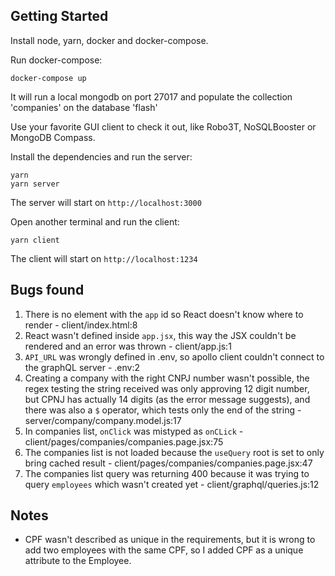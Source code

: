 ## Getting Started

Install node, yarn, docker and docker-compose.

Run docker-compose:

```shell
docker-compose up
```

It will run a local mongodb on port 27017 and populate the collection 'companies' on the database 'flash'

Use your favorite GUI client to check it out, like Robo3T, NoSQLBooster or MongoDB Compass.

Install the dependencies and run the server:

```shell
yarn
yarn server
```

The server will start on `http://localhost:3000`

Open another terminal and run the client:

```shell
yarn client
```

The client will start on `http://localhost:1234`

## Bugs found

1. There is no element with the `app` id so React doesn't know where to render - client/index.html:8
2. React wasn't defined inside `app.jsx`, this way the JSX couldn't be rendered and an error was thrown - client/app.js:1
3. `API_URL` was wrongly defined in .env, so apollo client couldn't connect to the graphQL server - .env:2
4. Creating a company with the right CNPJ number wasn't possible, the regex testing the string received was only approving 12 digit number, but CPNJ has actually 14 digits (as the error message suggests), and there was also a `$` operator, which tests only the end of the string - server/company/company.model.js:17
5. In companies list, `onClick` was mistyped as `onCLick` - client/pages/companies/companies.page.jsx:75
6. The companies list is not loaded because the `useQuery` root is set to only bring cached result -  client/pages/companies/companies.page.jsx:47
7. The companies list query was returning 400 because it was trying to query `employees` which wasn't created yet - client/graphql/queries.js:12

## Notes

- CPF wasn't described as unique in the requirements, but it is wrong to add two employees with the same CPF, so I added CPF as a unique attribute to the Employee.
